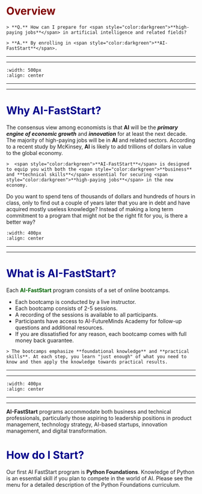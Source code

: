# <font color ="maroon">Overview</font>

```{div} styled-quote
> **Q.** How can I prepare for <span style="color:darkgreen">**high-paying jobs**</span> in artificial intelligence and related fields? 
```

```{div} styled-quote
> **A.** By enrolling in <span style="color:darkgreen">**AI-FastStart**</span>.
```
---
---

```{image} /images/aifaststartcaption.png
:width: 500px
:align: center
```
---
---

# <font color ="darkblue">Why AI-FastStart?</font>

The consensus view among economists is that **AI** will be the ***primary engine of economic growth*** and ***innovation*** for at least the next decade. The majority of high-paying jobs will be in **AI** and related sectors. According to a recent study by McKinsey, **AI** is likely to add trillions of dollars in value to the global economy. 

```{div} styled-quote
>  <span style="color:darkgreen">**AI-FastStart**</span> is designed to equip you with both the <span style="color:darkgreen">**business** and **technical skills**</span> essential for securing <span style="color:darkgreen">**high-paying jobs**</span> in the new economy. 
```

Do you want to spend tens of thousands of dollars and hundreds of hours in class, only to find out a couple of years later that you are in debt and have acquired mostly useless knowledge? Instead of making a long term commitment to a program that might not be the right fit for you, is there a better way?

```{image} /images/debtstudent.png
:width: 400px
:align: center
```
---
---


# <font color ="darkblue">What is AI-FastStart?</font>

Each <span style="color:darkgreen">**AI-FastStart** </span> program consists of a set of online bootcamps. 

- Each bootcamp is conducted by a live instructor.
- Each bootcamp consists of 2-5 sessions.
- A recording of the sessions is available to all participants.
- Participants have access to AI-FutureMinds Academy for follow-up questions and additional resources.
- If you are dissatisfied for any reason, each bootcamp comes with full money back guarantee.

```{div} styled-quote
> The bootcamps emphasize **foundational knowledge** and **practical skills**. At each step, you learn "just enough" of what you need to know and then apply the knowledge towards practical results. 
```

---
---

```{image} /images/smartstudent.png
:width: 400px
:align: center
```

---
---

**AI-FastStart** programs accommodate both business and technical professionals, particularly those aspiring to leadership positions in product management, technology strategy, AI-based startups, innovation management, and digital transformation.


# <font color ="darkblue">How do I Start? </font>

Our first AI FastStart program is **Python Foundations**. Knowledge of Python is an essential skill if you plan to compete in the world of AI. Please see the menu for a detailed description of the Python Foundations curriculum. 

